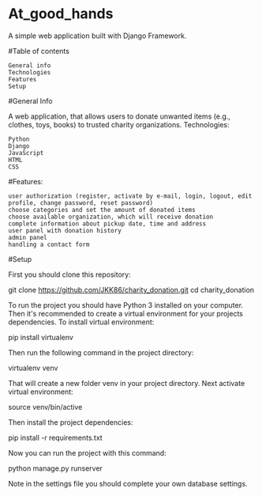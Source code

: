 # At_good_hands

A simple web application built with Django Framework.

#Table of contents

    General info
    Technologies
    Features
    Setup

#General Info

A web application, that allows users to donate unwanted items (e.g., clothes, toys, books) to trusted charity organizations.
Technologies:

    Python
    Django
    JavaScript
    HTML
    CSS

#Features:

    user authorization (register, activate by e-mail, login, logout, edit profile, change password, reset password)
    choose categories and set the amount of donated items
    choose available organization, which will receive donation
    complete information about pickup date, time and address
    user panel with donation history
    admin panel
    handling a contact form

#Setup

First you should clone this repository:

  git clone https://github.com/JKK86/charity_donation.git
  cd  charity_donation

To run the project you should have Python 3 installed on your computer. Then it's recommended to create a virtual environment for your projects dependencies. To install virtual environment:

  pip install virtualenv

Then run the following command in the project directory:

  virtualenv venv

That will create a new folder venv in your project directory. Next activate virtual environment:

  source venv/bin/active

Then install the project dependencies:

  pip install -r requirements.txt

Now you can run the project with this command:

  python manage.py runserver

Note in the settings file you should complete your own database settings.
